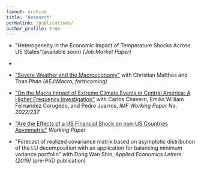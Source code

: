 ```yaml
---
layout: archive
title: "Research"
permalink: /publications/
author_profile: true
---
```

*    "Heterogeneity in the Economic Impact of Temperature Shocks Across US States"(available soon) _(Job Market Paper)_
*    
*    ["Severe Weather and the Macroeconomy"](https://hskim27.github.io/files/weather_2024.pdf) with Christian Matthes and Toan Phan _(AEJ:Macro, forthcoming)_

*    ["On the Macro Impact of Extreme Climate Events in Central America: A Higher Frequency Investigation"](https://www.imf.org/en/Publications/WP/Issues/2022/12/02/On-the-Macro-Impact-of-Extreme-Climate-Events-in-Central-America-A-Higher-Frequency-526284) with Carlos Chaverri, Emilio William Fernandez Corugedo, and Pedro Juarros, _IMF Working Paper No. 2022/237_ 

*    ["Are the Effects of a US Financial Shock on non-US Countries Asymmetric"](https://hskim27.github.io/files/us_financial_shock_asymmetric.pdf)  _Working Paper_


* "Forecast of realized covariance matrix based on asymptotic distribution of the LU decomposition with an application for balancing minimum variance portfolio" with Dong Wan Shin, _Applied Economics Letters (2019)_ (pre-PhD publication)
